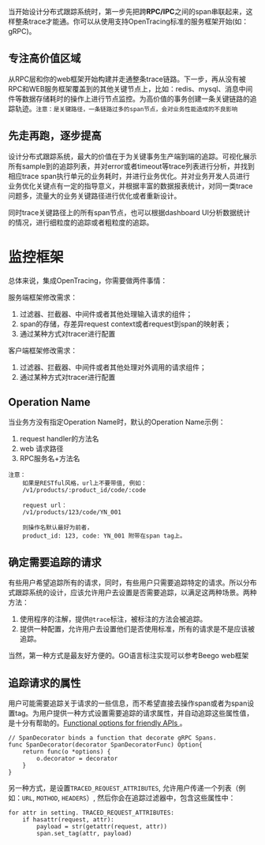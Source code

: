 当开始设计分布式跟踪系统时，第一步先把跨**RPC/IPC**之间的span串联起来，这样整条trace才能通。你可以从使用支持OpenTracing标准的服务框架开始(如：gRPC)。

## 专注高价值区域

从RPC层和你的web框架开始构建并走通整条trace链路。下一步，再从没有被RPC和WEB服务框架覆盖到的其他关键节点上，比如：redis、mysql、消息中间件等数据存储耗时的操作上进行节点监控。为高价值的事务创建一条关键链路的追踪轨迹。`注意：是关键路径，一条链路过多的span节点，会对业务性能造成的不良影响`

## 先走再跑，逐步提高

设计分布式跟踪系统，最大的价值在于为关键事务生产端到端的追踪。可视化展示所有sample到的追踪列表，并对error或者timeout等trace列表进行分析，并找到相应trace span执行单元的业务耗时，并进行业务优化。并对业务开发人员进行业务优化关键点有一定的指导意义，并根据丰富的数据报表统计，对同一类trace问题多，流量大的业务关键路径进行优化或者重新设计。

同时trace关键路径上的所有span节点，也可以根据dashboard UI分析数据统计的情况，进行细粒度的追踪或者粗粒度的追踪。

# 监控框架

总体来说，集成OpenTracing，你需要做两件事情：

服务端框架修改需求：

1. 过滤器、拦截器、中间件或者其他处理输入请求的组件；
2. span的存储，存差异request context或者request到span的映射表；
3. 通过某种方式对tracer进行配置

客户端框架修改需求：

1. 过滤器、拦截器、中间件或者其他处理对外调用的请求组件；
2. 通过某种方式对tracer进行配置

## Operation Name

当业务方没有指定Operation Name时，默认的Operation Name示例：

1. request handler的方法名
2. web 请求路径
3. RPC服务名+方法名

```shell
注意：
	如果是RESTful风格，url上不要带值, 例如：
	/v1/products/:product_id/code/:code 
	
	request url：
	/v1/products/123/code/YN_001
	
	则操作名默认最好为前者，
	product_id: 123, code: YN_001 附带在span tag上。
```

## 确定需要追踪的请求

有些用户希望追踪所有的请求，同时，有些用户只需要追踪特定的请求。所以分布式跟踪系统的设计，应该允许用户去设置是否需要追踪，以满足这两种场景。两种方法：

1. 使用程序的注解，提供`@trace`标注，被标注的方法会被追踪。
2. 提供一种配置，允许用户去设置他们是否使用标准，所有的请求是不是应该被追踪。

当然，第一种方式是最友好方便的。GO语言标注实现可以参考Beego web框架

## 追踪请求的属性

用户可能需要追踪关于请求的一些信息，而不希望直接去操作span或者为span设置tag。为用户提供一种方式设置需要追踪的请求属性，并自动追踪这些属性值，是十分有帮助的。[Functional options for friendly APIs
](https://dave.cheney.net/2014/10/17/functional-options-for-friendly-apis)。

```shell
// SpanDecorator binds a function that decorate gRPC Spans.
func SpanDecorator(decorator SpanDecoratorFunc) Option{
	return func(o *options) {
		o.decorator = decorator
	}
}
```

另一种方式，是设置`TRACED_REQUEST_ATTRIBUTES`, 允许用户传递一个列表（例如：`URL`, `MOTHOD`, `HEADERS`）, 然后你会在追踪过滤器中，包含这些属性中：

```shell
for attr in setting. TRACED_REQUEST_ATTRIBUTES:
	if hasattr(request, attr):
		payload = str(getattr(request, attr))
		span.set_tag(attr, payload)
```


